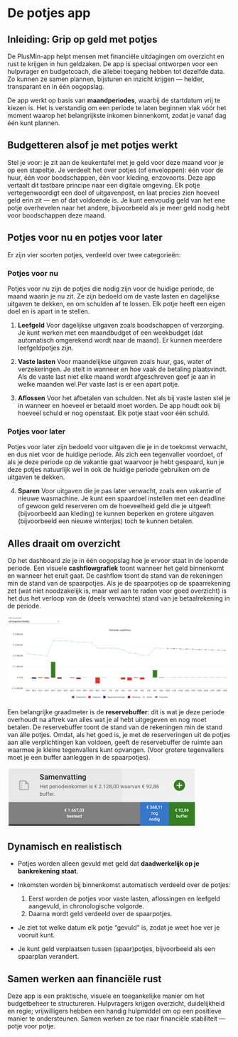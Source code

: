 ﻿# De potjes app

## Inleiding: Grip op geld met potjes

De PlusMin-app helpt mensen met financiële uitdagingen om overzicht en rust te krijgen in hun geldzaken. De app is speciaal ontworpen voor een hulpvrager en budgetcoach, die allebei toegang hebben tot dezelfde data. Zo kunnen ze samen plannen, bijsturen en inzicht krijgen — helder, transparant en in één oogopslag.

De app werkt op basis van **maandperiodes**, waarbij de startdatum vrij te kiezen is. Het is verstandig om een periode te laten beginnen vlak vóór het moment waarop het belangrijkste inkomen binnenkomt, zodat je vanaf dag één kunt plannen.

## Budgetteren alsof je met potjes werkt

Stel je voor: je zit aan de keukentafel met je geld voor deze maand voor je op een stapeltje. Je verdeelt het over potjes (of enveloppen): één voor de huur, één voor boodschappen, één voor kleding, enzovoorts. Deze app vertaalt dit tastbare principe naar een digitale omgeving. Elk potje vertegenwoordigt een doel of uitgavenpost, en laat precies zien hoeveel geld erin zit — en of dat voldoende is. Je kunt eenvoudig geld van het ene potje overhevelen naar het andere, bijvoorbeeld als je meer geld nodig hebt voor boodschappen deze maand.

## Potjes voor nu en potjes voor later

Er zijn vier soorten potjes, verdeeld over twee categorieën:

### Potjes voor nu

Potjes voor nu zijn de potjes die nodig zijn voor de huidige periode, de maand waarin je nu zit. Ze zijn bedoeld om de vaste lasten en dagelijkse uitgaven te dekken, en om schulden af te lossen. Elk potje heeft een eigen doel en is apart in te stellen.

1. **Leefgeld**
   Voor dagelijkse uitgaven zoals boodschappen of verzorging. Je kunt werken met een maandbudget of een weekbudget (dat automatisch omgerekend wordt naar de maand). Er kunnen meerdere leefgeldpotjes zijn.

2. **Vaste lasten**
   Voor maandelijkse uitgaven zoals huur, gas, water of verzekeringen. Je stelt in wanneer en hoe vaak de betaling plaatsvindt. Als de vaste last niet elke maand wordt afgeschreven geef je aan in welke maanden wel.Per vaste last is er een apart potje.

3. **Aflossen**
   Voor het afbetalen van schulden. Net als bij vaste lasten stel je in wanneer en hoeveel er betaald moet worden. De app houdt ook bij hoeveel schuld er nog openstaat. Elk potje staat voor één schuld.

### Potjes voor later

Potjes voor later zijn bedoeld voor uitgaven die je in de toekomst verwacht, en dus niet voor de huidige periode. Als zich een tegenvaller voordoet, of als je deze periode op de vakantie gaat waarvoor je hebt gespaard, kun je deze potjes natuurlijk wel in ook de huidige periode gebruiken om de uitgaven te dekken.

4. **Sparen**
   Voor uitgaven die je pas later verwacht, zoals een vakantie of nieuwe wasmachine. Je kunt een spaardoel instellen met een deadline of gewoon geld reserveren om de hoeveelheid geld die je uitgeeft (bijvoorbeeld aan kleding) te kunnen beperken en grotere uitgaven (bijvoorbeeld een nieuwe winterjas) toch te kunnen betalen.

## Alles draait om overzicht

Op het dashboard zie je in één oogopslag hoe je ervoor staat in de lopende periode. Een visuele **cashflowgrafiek** toont wanneer het geld binnenkomt en wanneer het eruit gaat. De cashflow toont de stand van de rekeningen min de stand van de spaarpotjes. Als je de spaarpotjes op de spaarrekening zet (wat niet noodzakelijk is, maar wel aan te raden voor goed overzicht) is het dus het verloop van de (deels verwachte) stand van je betaalrekening in de periode.

![Periode cashflow](img/PM-periode-cashflow.png)

Een belangrijke graadmeter is de **reservebuffer**: dit is wat je deze periode overhoudt na aftrek van alles wat je al hebt uitgegeven en nog moet betalen.  De reservebuffer toont de stand van de rekeningen min de stand van álle potjes. Omdat, als het goed is, je met de reserveringen uit de potjes aan alle verplichtingen kan voldoen, geeft de reservebuffer de ruimte aan waarmee je kleine tegenvallers kunt opvangen. (Voor grotere tegenvallers moet je een buffer aanleggen in de spaarpotjes).

![Buffer](img/PM-stand-buffer.png)

## Dynamisch en realistisch

* Potjes worden alleen gevuld met geld dat **daadwerkelijk op je bankrekening staat**.
* Inkomsten worden bij binnenkomst automatisch verdeeld over de potjes:

    1. Eerst worden de potjes voor vaste lasten, aflossingen en leefgeld aangevuld, in chronologische volgorde.
    2. Daarna wordt geld verdeeld over de spaarpotjes.
* Je ziet tot welke datum elk potje “gevuld” is, zodat je weet hoe ver je vooruit kunt.
* Je kunt geld verplaatsen tussen (spaar)potjes, bijvoorbeeld als een spaarplan verandert.

## Samen werken aan financiële rust

Deze app is een praktische, visuele en toegankelijke manier om het budgetbeheer te structureren. Hulpvragers krijgen overzicht, duidelijkheid en regie; vrijwilligers hebben een handig hulpmiddel om op een positieve manier te ondersteunen. Samen werken ze toe naar financiële stabiliteit — potje voor potje.
